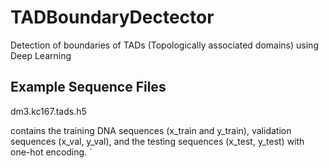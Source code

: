 
# TADBoundaryDectector

Detection of boundaries of TADs (Topologically associated domains) using Deep Learning

## Example Sequence Files 

dm3.kc167.tads.h5

contains the training DNA sequences (x_train and y_train), validation sequences (x_val, y_val), and the testing sequences (x_test, y_test) with one-hot encoding.
`

